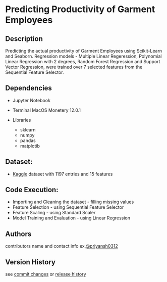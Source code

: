 # Predicting Productivity of Garment Employees
## Description

Predicting the actual productivity of Garment Employees using Scikit-Learn and Seaborn. Regression models - Multiple Linear Regeression, Polynomial Linear Regression with 2 degrees, Random Forest Regression and Support Vector Regression, were trained over 7 selected features from the Sequential Feature Selector.



## Dependencies
* Jupyter Notebook

* Terminal MacOS Monetery 12.0.1

* Libraries 
  - sklearn
  - numpy
  - pandas
  - matplotib
  
## Dataset:
* [Kaggle](https://www.kaggle.com/ishadss/productivity-prediction-of-garment-employees) dataset with 1197 entries and 15 features
## Code Execution:
* Importing and Cleaning the dataset - filling missing values
* Feature Selection - using Sequential Feature Selector
* Feature Scaling - using Standard Scaler
* Model Training and Evaluation - using Linear Regression

## Authors
contributors name and contact info ex.[@priyansh0312](https://github.com/priyansh0312)

## Version History 
see [commit changes]() or [release history]()

